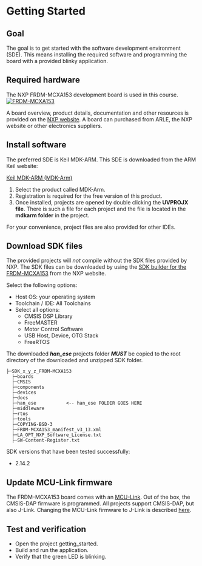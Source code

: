 # Getting Started

## Goal

The goal is to get started with the software development environment (SDE). This means installing the required software and programming the board with a provided blinky application.

## Required hardware

The NXP FRDM-MCXA153 development board is used in this course.
[![FRDM-MCXA153](https://www.nxp.com/assets/images/en/dev-board-image/FRDM-MCXA153-TOP.jpg)](https://www.nxp.com/design/design-center/development-boards/general-purpose-mcus/frdm-development-board-for-mcx-a14x-a15x-mcus:FRDM-MCXA153)

A board overview, product details, documentation and other resources is provided on the [NXP website](https://www.nxp.com/design/design-center/development-boards/general-purpose-mcus/frdm-development-board-for-mcx-a14x-a15x-mcus:FRDM-MCXA153). A board can purchased from ARLE, the NXP website or other electronics suppliers.

## Install software

The preferred SDE is Keil MDK-ARM. This SDE is downloaded from the ARM Keil website:

[Keil MDK-ARM (MDK-Arm)](https://www.keil.com/download/product/)

1. Select the product called MDK-Arm.
2. Registration is required for the free version of this product.
3. Once installed, projects are opened by double clicking the **UVPROJX file**. There is such a file for each project and the file is located in the **mdkarm folder** in the project.

For your convenience, project files are also provided for other IDEs.

## Download SDK files

The provided projects will *not* compile without the SDK files provided by NXP. The SDK files can be downloaded by using the [SDK builder for the FRDM-MCXA153](https://mcuxpresso.nxp.com/en/builder?hw=FRDM-MCXA153) from the NXP website.

Select the following options:

- Host OS: your operating system
- Toolchain / IDE: All Toolchains
- Select all options:
    - CMSIS DSP Library
    - FreeMASTER
    - Motor Control Software
    - USB Host, Device, OTG Stack
    - FreeRTOS

The downloaded ***han_ese*** projects folder ***MUST*** be copied to the root directory of the downloaded and unzipped SDK folder.

```
├─SDK_x_y_z_FRDM-MCXA153
  ├─boards
  ├─CMSIS
  ├─components
  ├─devices
  ├─docs
  ├─han_ese           <-- han_ese FOLDER GOES HERE
  ├─middleware
  ├─rtos
  ├─tools
  ├─COPYING-BSD-3
  ├─FRDM-MCXA153_manifest_v3_13.xml
  ├─LA_OPT_NXP_Software_License.txt
  ├─SW-Content-Register.txt
```

SDK versions that have been tested successfully:

- 2.14.2

## Update MCU-Link firmware

The FRDM-MCXA153 board comes with an [MCU-Link](https://docs.nxp.com/bundle/UM12012/page/topics/MCU_Link_OB_debug_probe.html). Out of the box, the CMSIS-DAP firmware is programmed. All projects support CMSIS-DAP, but also J-Link. Changing the MCU-Link firmware to J-Link is described [here](https://docs.nxp.com/bundle/UM12012/page/topics/Updating_MCU_Link_firmware.html).

## Test and verification

- Open the project getting_started.
- Build and run the application.
- Verify that the green LED is blinking.
